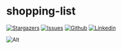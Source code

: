 # shopping-list
[![Stargazers][stars-shield]][stars-url]
[![Issues][issues-shield]][issues-url]
[![Github](https://img.shields.io/badge/-Github-000?style=flat&logo=Github&logoColor=white)](https://github.com/shubhamgoel23)
[![Linkedin](https://img.shields.io/badge/-LinkedIn-blue?style=flat&logo=Linkedin&logoColor=white)](https://www.linkedin.com/in/shubhamgoel23/)



[stars-shield]: https://img.shields.io/github/stars/shubhamgoel23/shopping-list.svg?style=for-the-badge
[stars-url]: https://github.com/shubhamgoel23/shopping-list/stargazers
[issues-shield]: https://img.shields.io/github/issues/shubhamgoel23/shopping-list.svg?style=for-the-badge
[issues-url]: https://github.com/shubhamgoel23/shopping-list/issues






![Alt](https://repobeats.axiom.co/api/embed/f8674f7677befb3f1caed729f2458060dad767a4.svg "Repobeats analytics image")
